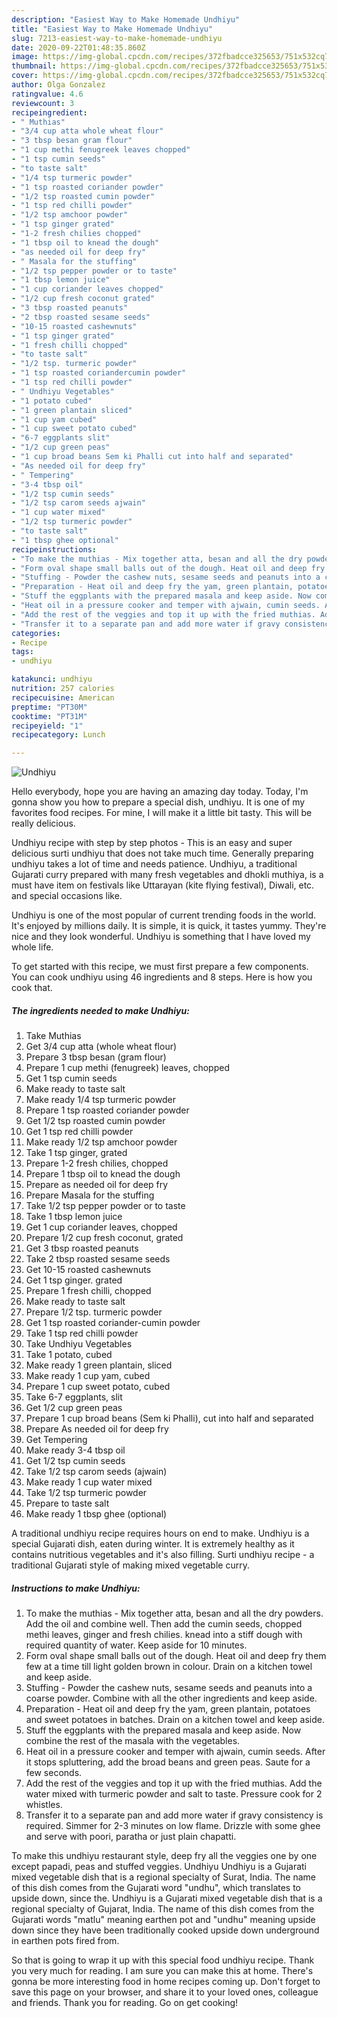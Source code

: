 ```yaml
---
description: "Easiest Way to Make Homemade Undhiyu"
title: "Easiest Way to Make Homemade Undhiyu"
slug: 7213-easiest-way-to-make-homemade-undhiyu
date: 2020-09-22T01:48:35.860Z
image: https://img-global.cpcdn.com/recipes/372fbadcce325653/751x532cq70/undhiyu-recipe-main-photo.jpg
thumbnail: https://img-global.cpcdn.com/recipes/372fbadcce325653/751x532cq70/undhiyu-recipe-main-photo.jpg
cover: https://img-global.cpcdn.com/recipes/372fbadcce325653/751x532cq70/undhiyu-recipe-main-photo.jpg
author: Olga Gonzalez
ratingvalue: 4.6
reviewcount: 3
recipeingredient:
- " Muthias"
- "3/4 cup atta whole wheat flour"
- "3 tbsp besan gram flour"
- "1 cup methi fenugreek leaves chopped"
- "1 tsp cumin seeds"
- "to taste salt"
- "1/4 tsp turmeric powder"
- "1 tsp roasted coriander powder"
- "1/2 tsp roasted cumin powder"
- "1 tsp red chilli powder"
- "1/2 tsp amchoor powder"
- "1 tsp ginger grated"
- "1-2 fresh chilies chopped"
- "1 tbsp oil to knead the dough"
- "as needed oil for deep fry"
- " Masala for the stuffing"
- "1/2 tsp pepper powder or to taste"
- "1 tbsp lemon juice"
- "1 cup coriander leaves chopped"
- "1/2 cup fresh coconut grated"
- "3 tbsp roasted peanuts"
- "2 tbsp roasted sesame seeds"
- "10-15 roasted cashewnuts"
- "1 tsp ginger grated"
- "1 fresh chilli chopped"
- "to taste salt"
- "1/2 tsp. turmeric powder"
- "1 tsp roasted coriandercumin powder"
- "1 tsp red chilli powder"
- " Undhiyu Vegetables"
- "1 potato cubed"
- "1 green plantain sliced"
- "1 cup yam cubed"
- "1 cup sweet potato cubed"
- "6-7 eggplants slit"
- "1/2 cup green peas"
- "1 cup broad beans Sem ki Phalli cut into half and separated"
- "As needed oil for deep fry"
- " Tempering"
- "3-4 tbsp oil"
- "1/2 tsp cumin seeds"
- "1/2 tsp carom seeds ajwain"
- "1 cup water mixed"
- "1/2 tsp turmeric powder"
- "to taste salt"
- "1 tbsp ghee optional"
recipeinstructions:
- "To make the muthias - Mix together atta, besan and all the dry powders. Add the oil and combine well. Then add the cumin seeds, chopped methi leaves, ginger and fresh chilies. knead into a stiff dough with required quantity of water. Keep aside for 10 minutes."
- "Form oval shape small balls out of the dough. Heat oil and deep fry them few at a time till light golden brown in colour. Drain on a kitchen towel and keep aside."
- "Stuffing - Powder the cashew nuts, sesame seeds and peanuts into a coarse powder. Combine with all the other ingredients and keep aside."
- "Preparation - Heat oil and deep fry the yam, green plantain, potatoes and sweet potatoes in batches. Drain on a kitchen towel and keep aside."
- "Stuff the eggplants with the prepared masala and keep aside. Now combine the rest of the masala with the vegetables."
- "Heat oil in a pressure cooker and temper with ajwain, cumin seeds. After it stops spluttering, add the broad beans and green peas. Saute for a few seconds."
- "Add the rest of the veggies and top it up with the fried muthias. Add the water mixed with turmeric powder and salt to taste. Pressure cook for 2 whistles."
- "Transfer it to a separate pan and add more water if gravy consistency is required. Simmer for 2-3 minutes on low flame. Drizzle with some ghee and serve with poori, paratha or just plain chapatti."
categories:
- Recipe
tags:
- undhiyu

katakunci: undhiyu 
nutrition: 257 calories
recipecuisine: American
preptime: "PT30M"
cooktime: "PT31M"
recipeyield: "1"
recipecategory: Lunch

---
```



![Undhiyu](https://img-global.cpcdn.com/recipes/372fbadcce325653/751x532cq70/undhiyu-recipe-main-photo.jpg)

Hello everybody, hope you are having an amazing day today. Today, I'm gonna show you how to prepare a special dish, undhiyu. It is one of my favorites food recipes. For mine, I will make it a little bit tasty. This will be really delicious.

Undhiyu recipe with step by step photos - This is an easy and super delicious surti undhiyu that does not take much time. Generally preparing undhiyu takes a lot of time and needs patience. Undhiyu, a traditional Gujarati curry prepared with many fresh vegetables and dhokli muthiya, is a must have item on festivals like Uttarayan (kite flying festival), Diwali, etc. and special occasions like.

Undhiyu is one of the most popular of current trending foods in the world. It's enjoyed by millions daily. It is simple, it is quick, it tastes yummy. They're nice and they look wonderful. Undhiyu is something that I have loved my whole life.


To get started with this recipe, we must first prepare a few components. You can cook undhiyu using 46 ingredients and 8 steps. Here is how you cook that.

<!--inarticleads1-->

##### The ingredients needed to make Undhiyu:

1. Take  Muthias
1. Get 3/4 cup atta (whole wheat flour)
1. Prepare 3 tbsp besan (gram flour)
1. Prepare 1 cup methi (fenugreek) leaves, chopped
1. Get 1 tsp cumin seeds
1. Make ready to taste salt
1. Make ready 1/4 tsp turmeric powder
1. Prepare 1 tsp roasted coriander powder
1. Get 1/2 tsp roasted cumin powder
1. Get 1 tsp red chilli powder
1. Make ready 1/2 tsp amchoor powder
1. Take 1 tsp ginger, grated
1. Prepare 1-2 fresh chilies, chopped
1. Prepare 1 tbsp oil to knead the dough
1. Prepare as needed oil for deep fry
1. Prepare  Masala for the stuffing
1. Take 1/2 tsp pepper powder or to taste
1. Take 1 tbsp lemon juice
1. Get 1 cup coriander leaves, chopped
1. Prepare 1/2 cup fresh coconut, grated
1. Get 3 tbsp roasted peanuts
1. Take 2 tbsp roasted sesame seeds
1. Get 10-15 roasted cashewnuts
1. Get 1 tsp ginger. grated
1. Prepare 1 fresh chilli, chopped
1. Make ready to taste salt
1. Prepare 1/2 tsp. turmeric powder
1. Get 1 tsp roasted coriander-cumin powder
1. Take 1 tsp red chilli powder
1. Take  Undhiyu Vegetables
1. Take 1 potato, cubed
1. Make ready 1 green plantain, sliced
1. Make ready 1 cup yam, cubed
1. Prepare 1 cup sweet potato, cubed
1. Take 6-7 eggplants, slit
1. Get 1/2 cup green peas
1. Prepare 1 cup broad beans (Sem ki Phalli), cut into half and separated
1. Prepare As needed oil for deep fry
1. Get  Tempering
1. Make ready 3-4 tbsp oil
1. Get 1/2 tsp cumin seeds
1. Take 1/2 tsp carom seeds (ajwain)
1. Make ready 1 cup water mixed
1. Take 1/2 tsp turmeric powder
1. Prepare to taste salt
1. Make ready 1 tbsp ghee (optional)


A traditional undhiyu recipe requires hours on end to make. Undhiyu is a special Gujarati dish, eaten during winter. It is extremely healthy as it contains nutritious vegetables and it&#39;s also filling. Surti undhiyu recipe - a traditional Gujarati style of making mixed vegetable curry. 

<!--inarticleads2-->

##### Instructions to make Undhiyu:

1. To make the muthias - Mix together atta, besan and all the dry powders. Add the oil and combine well. Then add the cumin seeds, chopped methi leaves, ginger and fresh chilies. knead into a stiff dough with required quantity of water. Keep aside for 10 minutes.
1. Form oval shape small balls out of the dough. Heat oil and deep fry them few at a time till light golden brown in colour. Drain on a kitchen towel and keep aside.
1. Stuffing - Powder the cashew nuts, sesame seeds and peanuts into a coarse powder. Combine with all the other ingredients and keep aside.
1. Preparation - Heat oil and deep fry the yam, green plantain, potatoes and sweet potatoes in batches. Drain on a kitchen towel and keep aside.
1. Stuff the eggplants with the prepared masala and keep aside. Now combine the rest of the masala with the vegetables.
1. Heat oil in a pressure cooker and temper with ajwain, cumin seeds. After it stops spluttering, add the broad beans and green peas. Saute for a few seconds.
1. Add the rest of the veggies and top it up with the fried muthias. Add the water mixed with turmeric powder and salt to taste. Pressure cook for 2 whistles.
1. Transfer it to a separate pan and add more water if gravy consistency is required. Simmer for 2-3 minutes on low flame. Drizzle with some ghee and serve with poori, paratha or just plain chapatti.


To make this undhiyu restaurant style, deep fry all the veggies one by one except papadi, peas and stuffed veggies. Undhiyu Undhiyu is a Gujarati mixed vegetable dish that is a regional specialty of Surat, India. The name of this dish comes from the Gujarati word &#34;undhu&#34;, which translates to upside down, since the. Undhiyu is a Gujarati mixed vegetable dish that is a regional specialty of Gujarat, India. The name of this dish comes from the Gujarati words &#34;matlu&#34; meaning earthen pot and &#34;undhu&#34; meaning upside down since they have been traditionally cooked upside down underground in earthen pots fired from. 

So that is going to wrap it up with this special food undhiyu recipe. Thank you very much for reading. I am sure you can make this at home. There's gonna be more interesting food in home recipes coming up. Don't forget to save this page on your browser, and share it to your loved ones, colleague and friends. Thank you for reading. Go on get cooking!
